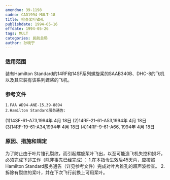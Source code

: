 ```yaml
---
amendno: 39-1198
cadno: CAD1994-MULT-18
title: 检查桨叶锥孔
publishdate: 1994-05-16
effdate: 1994-05-26
tags: MULT
categories: 民航总局
author: 孙晓宁
---
```


### 适用范围 
装有Hamilton Standard的14RF和14SF系列螺旋桨的SAAB340B、DHC-8的飞机以及其它装有该系列螺桨的飞机。

<!--more-->
### 参考文件
    1.FAA AD94-ANE-15,39-8894 
    2.Hamilton Standard服务通告: 
(1)14SF-61-A73,1994年 4月 18日
 (2)14RF-21-61-A53,1994年 4月 18日
 (3)14RF-19-61-A34,1994年 4月 18日
    (4)14RF-9-61-A66, 1994年 4月 18日

### 原因、措施和规定 
为了防止由于叶片锥孔裂纹，而引起螺旋桨叶飞出，以至可能造飞机失控和损坏，必须完成下述工作（除非事先已经完成）： 
    1.在本指令生效后45天内，应按照Hamilton Standard服务通告（详见参考文件）完成对叶片锥孔的超声波检查。 
    2.拆除有裂纹的桨叶，并在下次飞行前换上可用桨叶。

